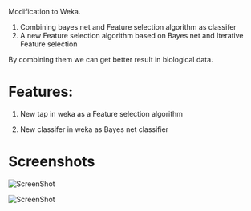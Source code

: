Modification to Weka.

1) Combining bayes net and Feature selection algorithm as classifer 
2) A new Feature selection algorithm based on Bayes net and Iterative Feature selection

By combining them we can get better result in biological data.




Features:
=
   1) New tap in weka as a Feature selection algorithm
   
   2) New classifer in weka as Bayes net classifier
   
Screenshots
=


![ScreenShot](https://raw.github.com/HadiAsiaie/weka/master/screenshots/weka.png)

![ScreenShot](https://raw.github.com/HadiAsiaie/weka/master/screenshots/wekaSmaller.png)
